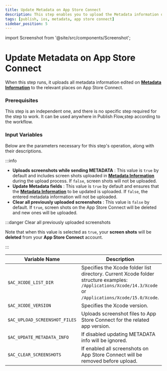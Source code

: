 ```yaml
---
title: Update Metadata on App Store Connect
description: This step enables you to upload the Metadata information of application on App Store Connect.
tags: [publish, ios, metadata, app store connect]
sidebar_position: 5
---
```


import Screenshot from '@site/src/components/Screenshot';

# Update Metadata on App Store Connect

When this step runs, it uploads all metadata information edited on [**Metadata Information**](/publish-module/publish-information/meta-data-information) to the relevant places on App Store Connect. 

### Prerequisites

This step is an independent one, and there is no specific step required for the step to work. It can be used anywhere in Publish Flow,step according to the workflow.

<Screenshot url='https://cdn.appcircle.io/docs/assets/BE3741-metadataOrder.png' />

### Input Variables

Below are the parameters necessary for this step's operation, along with their descriptions.

<Screenshot url='https://cdn.appcircle.io/docs/assets/BE3741-metadataInput.png' />

:::info

- **Uploads screenshots while sending METADATA** : This value is `true` by default and includes screen shots uploaded in [**Metadata Information**](/publish-module/publish-information/meta-data-information#ios-metadata-information) during the upload process. If `false`, screen shots will not be uploaded.
- **Update Metadata fields** : This value is `true` by default and ensures that the [**Metadata Information**](/publish-module/publish-information/meta-data-information#ios-metadata-information) to be updated is uploaded. If `false`, the entered metadata information will not be uploaded.
- **Clear all previously uploaded screenshots** : This value is `false` by default. If `true`, screen shots on the App Store Connect will be deleted and new ones will be uploaded. 

:::danger Clear all previously uploaded screenshots

Note that when this value is selected as `true`, your **screen shots** will be **deleted** from your **App Store Connect** account.

:::



| Variable Name                     | Description                                                                                                                                                | Status   |
| --------------------------------- | -----------------------------------------------------------------------------------------------------------------------------------------------------------| -------- |
| `$AC_XCODE_LIST_DIR`              | Specifies the Xcode folder list directory. Current Xcode folder structure examples: `/Applications/Xcode/14.3/Xcode` or `/Applications/Xcode/15.0/Xcode`.  | Optional |
| `$AC_XCODE_VERSION`               | Specifies the Xcode version.                                                                                                                               | Required |
| `$AC_UPLOAD_SCREENSHOT_FILES`     | Uploads screenshot files to App Store Connect for the related app version.                                                                                 | Optional |
| `$AC_UPDATE_METADATA_INFO`        | If disabled updating METADATA info will be ignored.                                                                                                        | Optional |
| `$AC_CLEAR_SCREENSHOTS`           | If enabled all screenshots on App Store Connect will be removed before upload.                                                                             | Optional |

